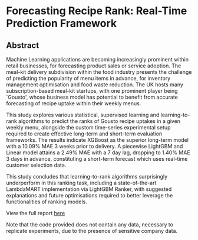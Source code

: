 # Forecasting Recipe Rank: Real-Time Prediction Framework

## Abstract

Machine Learning applications are becoming increasingly prominent within retail businesses, for forecasting product sales or service adoption. The meal-kit delivery subdivision within the food industry presents the challenge of predicting the popularity of menu items in advance, for inventory management optimisation and food waste reduction. The UK hosts many subscription-based meal-kit startups, with one prominent player being `Gousto', whose business model has potential to benefit from accurate forecasting of recipe uptake within their weekly menus.

This study explores various statistical, supervised learning and learning-to-rank algorithms to predict the ranks of Gousto recipe uptakes in a given weekly menu, alongside the custom time-series experimental setup required to create effective long-term and short-term evaluation frameworks. The results indicate XGBoost as the superior long-term model with a 10.09\% MAE 3 weeks prior to delivery. A piecewise LightGBM and Linear model attains a 2.49\% MAE with a 7 day lag, dropping to 1.40\% MAE 3 days in advance, constituting a short-term forecast which uses real-time customer selection data.

This study concludes that learning-to-rank algorithms surprisingly underperform in this ranking task, including a state-of-the-art LambdaMART implementation via LightGBM Ranker, with suggested explanations and future optimisations required to better leverage the functionalities of ranking models.

View the full report [here](https://github.com/jain-hl/forecasting-recipe-rank-msc-project/blob/main/Forecasting_Recipe_Rank_18006555.pdf)

Note that the code provided does not contain any data, necessary to replicate experiments, due to the presence of sensitive company data.
